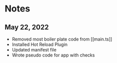 # Notes

## May 22, 2022

- Removed most boiler plate code from [[main.ts]]
- Installed Hot Reload Plugin
- Updated manifest file
- Wrote pseudo code for app with checks
